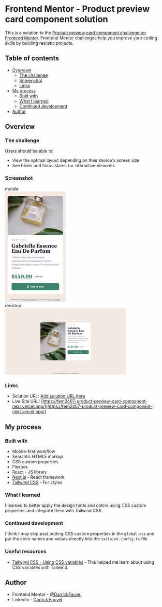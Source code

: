 # Frontend Mentor - Product preview card component solution

This is a solution to the [Product preview card component challenge on Frontend Mentor](https://www.frontendmentor.io/challenges/product-preview-card-component-GO7UmttRfa). Frontend Mentor challenges help you improve your coding skills by building realistic projects.

## Table of contents

- [Overview](#overview)
  - [The challenge](#the-challenge)
  - [Screenshot](#screenshot)
  - [Links](#links)
- [My process](#my-process)
  - [Built with](#built-with)
  - [What I learned](#what-i-learned)
  - [Continued development](#continued-development)
- [Author](#author)

## Overview

### The challenge

Users should be able to:

- View the optimal layout depending on their device's screen size
- See hover and focus states for interactive elements

### Screenshot

mobile<br>
<img src="https://github.com/DarrickFauvel/fem2407-product-preview-card-component-next/blob/main/screenshot-mobile.png?raw=true" width="200" />
<br>
desktop<br>
<img src="https://github.com/DarrickFauvel/fem2407-product-preview-card-component-next/blob/main/screenshot-desktop.png?raw=true" width="400" />

### Links

- Solution URL: [Add solution URL here](https://your-solution-url.com)
- Live Site URL: [https://fem2407-product-preview-card-component-next.vercel.app/](https://fem2407-product-preview-card-component-next.vercel.app/)

## My process

### Built with

- Mobile-first workflow
- Semantic HTML5 markup
- CSS custom properties
- Flexbox
- [React](https://reactjs.org/) - JS library
- [Next.js](https://nextjs.org/) - React framework
- [Tailwind CSS](https://tailwindcss.com/) - For styles

### What I learned

I learned to better apply the design fonts and colors using CSS custom properties and integrate them with Tailwind CSS.

### Continued development

I think I may skip past putting CSS custom properties in the `global.css` and put the color names and values directly into the `tailwind.config.ts` file.

### Useful resources

- [Tailwind CSS - Using CSS variables](https://tailwindcss.com/docs/customizing-colors#using-css-variables) - This helped me learn about using CSS variables with Tailwind.

## Author

- Frontend Mentor - [@DarrickFauvel](https://www.frontendmentor.io/profile/DarrickFauvel)
- LinkedIn - [Darrick Fauvel](https://www.linkedin.com/in/darrickfauvel/)
